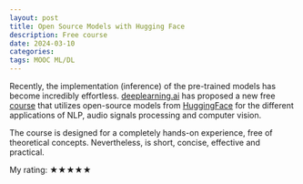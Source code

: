 ```yaml
---
layout: post
title: Open Source Models with Hugging Face
description: Free course
date: 2024-03-10
categories:
tags: MOOC ML/DL
---
```


Recently, the implementation (inference) of the pre-trained models has become incredibly effortless. [deeplearning.ai](https://www.deeplearning.ai/) has proposed a new free [course](https://www.deeplearning.ai/short-courses/open-source-models-hugging-face/) that utilizes open-source models from [HuggingFace](https://huggingface.co/) for the different applications of NLP, audio signals processing and computer vision.

The course is designed for a completely hands-on experience, free of theoretical concepts. Nevertheless, is short, concise, effective and practical.

My rating: ★★★★★



